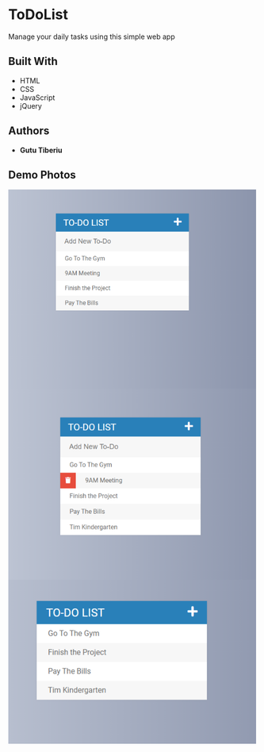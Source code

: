 # ToDoList

Manage your daily tasks using this simple web app

## Built With

* HTML
* CSS
* JavaScript
* jQuery

## Authors

* **Gutu Tiberiu** 

## Demo Photos

<img src="demoPhotos/demo1.png" width="500" align="center">
<img src="demoPhotos/demo2.png" width="500" align="center">
<img src="demoPhotos/demo3.png" width="500" align="center">


